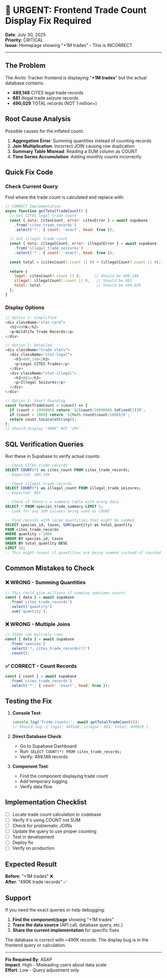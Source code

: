# 🚨 URGENT: Frontend Trade Count Display Fix Required

**Date**: July 30, 2025  
**Priority**: CRITICAL  
**Issue**: Homepage showing "+1M trades" - This is INCORRECT  

---

## The Problem

The Arctic Tracker frontend is displaying "**+1M trades**" but the actual database contains:
- **489,148** CITES legal trade records
- **881** illegal trade seizure records  
- **490,029** TOTAL records (NOT 1 million+)

## Root Cause Analysis

Possible causes for the inflated count:

1. **Aggregation Error**: Summing quantities instead of counting records
2. **Join Multiplication**: Incorrect JOIN causing row duplication
3. **Summary Table Misread**: Reading a SUM column as COUNT
4. **Time Series Accumulation**: Adding monthly counts incorrectly

## Quick Fix Code

### Check Current Query

Find where the trade count is calculated and replace with:

```javascript
// CORRECT Implementation
async function getTotalTradeCount() {
  // Get CITES legal trade count
  const { data: citesCount, error: citesError } = await supabase
    .from('cites_trade_records')
    .select('*', { count: 'exact', head: true });
    
  // Get illegal trade count  
  const { data: illegalCount, error: illegalError } = await supabase
    .from('illegal_trade_seizures')
    .select('*', { count: 'exact', head: true });
    
  const total = (citesCount?.count || 0) + (illegalCount?.count || 0);
  
  return {
    legal: citesCount?.count || 0,      // Should be 489,148
    illegal: illegalCount?.count || 0,   // Should be 881
    total: total                         // Should be 490,029
  };
}
```

### Display Options

```javascript
// Option 1: Simplified
<div className="stat-card">
  <h2>490K</h2>
  <p>Wildlife Trade Records</p>
</div>

// Option 2: Detailed
<div className="trade-stats">
  <div className="stat-legal">
    <h3>489,148</h3>
    <p>Legal CITES Trades</p>
  </div>
  <div className="stat-illegal">
    <h3>881</h3>
    <p>Illegal Seizures</p>
  </div>
</div>

// Option 3: Smart Rounding
const formatTradeCount = (count) => {
  if (count > 1000000) return `${(count/1000000).toFixed(1)}M`;
  if (count > 1000) return `${Math.round(count/1000)}K`;
  return count.toLocaleString();
};
// Should display "490K" NOT "1M+"
```

## SQL Verification Queries

Run these in Supabase to verify actual counts:

```sql
-- Check CITES trade records
SELECT COUNT(*) as cites_count FROM cites_trade_records;
-- Expected: 489,148

-- Check illegal trade records  
SELECT COUNT(*) as illegal_count FROM illegal_trade_seizures;
-- Expected: 881

-- Check if there's a summary table with wrong data
SELECT * FROM species_trade_summary LIMIT 5;
-- Look for any SUM columns being used as COUNT

-- Find records with large quantities that might be summed
SELECT species_id, taxon, SUM(quantity) as total_quantity
FROM cites_trade_records
WHERE quantity > 1000
GROUP BY species_id, taxon
ORDER BY total_quantity DESC
LIMIT 10;
-- This might reveal if quantities are being summed instead of counted
```

## Common Mistakes to Check

### ❌ WRONG - Summing Quantities
```javascript
// This could give millions if summing specimen counts
const { data } = await supabase
  .from('cites_trade_records')
  .select('quantity')
  .sum('quantity');
```

### ❌ WRONG - Multiple Joins
```javascript
// JOINs can multiply rows
const { data } = await supabase
  .from('species')
  .select('*, cites_trade_records(*)')
  .count();
```

### ✅ CORRECT - Count Records
```javascript
const { count } = await supabase
  .from('cites_trade_records')
  .select('*', { count: 'exact', head: true });
```

## Testing the Fix

1. **Console Test**:
   ```javascript
   console.log('Trade counts:', await getTotalTradeCount());
   // Should log: { legal: 489148, illegal: 881, total: 490029 }
   ```

2. **Direct Database Check**:
   - Go to Supabase Dashboard
   - Run: `SELECT COUNT(*) FROM cites_trade_records;`
   - Verify: 489,148 records

3. **Component Test**:
   - Find the component displaying trade count
   - Add temporary logging
   - Verify data flow

## Implementation Checklist

- [ ] Locate trade count calculation in codebase
- [ ] Verify it's using COUNT not SUM
- [ ] Check for problematic JOINs
- [ ] Update the query to use proper counting
- [ ] Test in development
- [ ] Deploy fix
- [ ] Verify on production

## Expected Result

**Before**: "+1M trades" ❌  
**After**: "490K trade records" ✅

## Support

If you need the exact queries or help debugging:

1. **Find the component/page** showing "+1M trades"
2. **Trace the data source** (API call, database query, etc.)
3. **Share the current implementation** for specific fixes

The database is correct with ~490K records. The display bug is in the frontend query or calculation.

---

**Fix Required By**: ASAP  
**Impact**: High - Misleading users about data scale  
**Effort**: Low - Query adjustment only